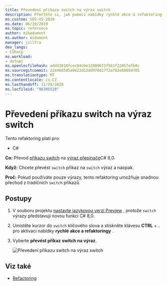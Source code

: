 ```yaml
---
title: Převedení příkazu switch na výraz switch
description: Přečtěte si, jak pomocí nabídky rychlé akce a refaktoring převést příkaz switch na výraz přepínače C# 8,0.
ms.custom: SEO-VS-2020
ms.date: 06/19/2019
ms.topic: reference
author: mikadumont
ms.author: midumont
manager: jillfra
dev_langs:
- CSharp
ms.workload:
- dotnet
ms.openlocfilehash: add43010fcec04cbe12889672f561f22057efb8c
ms.sourcegitcommit: 2244665d5a0e22d12dd976417f2a782e68684705
ms.translationtype: MT
ms.contentlocale: cs-CZ
ms.lasthandoff: 11/28/2020
ms.locfileid: "96305520"
---
```

# <a name="convert-switch-statement-to-switch-expression"></a>Převedení příkazu switch na výraz switch

Tento refaktoring platí pro:

- C#

**Co:** Převod [příkazu switch](/dotnet/csharp/language-reference/keywords/switch) na [výraz přepínače](/dotnet/csharp/whats-new/csharp-8#switch-expressions)C# 8,0.

**Když:** Chcete převést `switch` příkaz na `switch` výraz a naopak. 

**Proč:** Pokud používáte pouze výrazy, tento refaktoring umožňuje snadnou přechod z tradičních `switch` příkazů.

## <a name="how-to"></a>Postupy

1. V souboru projektu [nastavte jazykovou verzi Preview](/dotnet/csharp/language-reference/configure-language-version#edit-the-project-file) , protože `switch` výrazy představují novou funkci C# 8,0.
2. Umístěte kurzor do `switch` klíčového slova a stiskněte klávesu **CTRL** + **.** pro aktivaci nabídky **rychlé akce a refaktoringy** .
3. Vyberte **převést příkaz switch na výraz**.

   ![Převedení příkazu switch na výraz switch](media/convert-switch-statement-to-switch-expression.png) 

## <a name="see-also"></a>Viz také

- [Refactoring](../refactoring-in-visual-studio.md)
